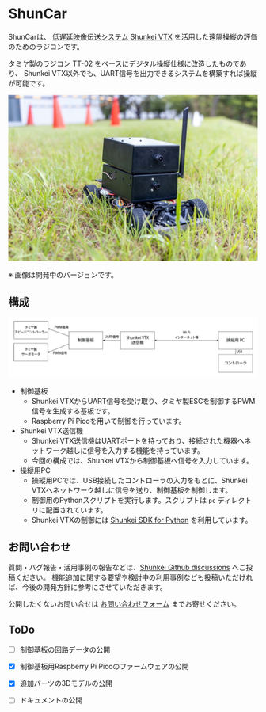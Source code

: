 # ShunCar

ShunCarは、 [低遅延映像伝送システム Shunkei VTX](https://www.shunkei.jp/product/) を活用した遠隔操縦の評価のためのラジコンです。

タミヤ製のラジコン TT-02 をベースにデジタル操縦仕様に改造したものであり、
Shunkei VTX以外でも、UART信号を出力できるシステムを構築すれば操縦が可能です。

![](doc/img/shuncar.jpeg)

※ 画像は開発中のバージョンです。

## 構成

![](doc/img/shuncar-structure.png)

- 制御基板
    - Shunkei VTXからUART信号を受け取り、タミヤ製ESCを制御するPWM信号を生成する基板です。
    - Raspberry Pi Picoを用いて制御を行っています。
- Shunkei VTX送信機
    - Shunkei VTX送信機はUARTポートを持っており、接続された機器へネットワーク越しに信号を入力する機能を持っています。
    - 今回の構成では、Shunkei VTXから制御基板へ信号を入力しています。
- 操縦用PC
    - 操縦用PCでは、USB接続したコントローラの入力をもとに、Shunkei VTXへネットワーク越しに信号を送り、制御基板を制御します。
    - 制御用のPythonスクリプトを実行します。スクリプトは `pc` ディレクトリに配置されています。
    - Shunkei VTXの制御には [Shunkei SDK for Python](https://github.com/shunkei-jp/shunkei_sdk_python/) を利用しています。

## お問い合わせ

質問・バグ報告・活用事例の報告などは、[Shunkei Github discussions](https://github.com/orgs/shunkei-jp/discussions) へご投稿ください。
機能追加に関する要望や検討中の利用事例なども投稿いただければ、今後の開発方針に参考にさせていただきます。

公開したくないお問い合せは [お問い合わせフォーム](https://docs.google.com/forms/d/e/1FAIpQLSdW6nHX65omXpBzfH-S1-7y5yRUXsz7jtYAO0YHv2naIvSpBg/viewform) までお寄せください。

## ToDo

- [ ] 制御基板の回路データの公開
- [x] 制御基板用Raspberry Pi Picoのファームウェアの公開
- [x] 追加パーツの3Dモデルの公開
- [ ] ドキュメントの公開

